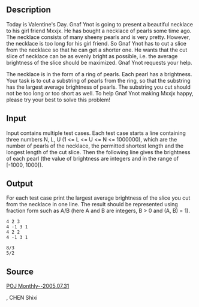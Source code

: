 <h2>Description</h2><p>Today is Valentine's Day. Gnaf Ynot is going to present a beautiful necklace to his girl friend Mxxjx. He has bought a necklace of pearls some time ago. The necklace consists of many sheeny pearls and is very pretty. However, the necklace is too long for his girl friend. So Gnaf Ynot has to cut a slice from the necklace so that he can get a shorter one. He wants that the cut slice of necklace can be as evenly bright as possible, i.e. the average brightness of the slice should be maximized. Gnaf Ynot requests your help.
</p>
The necklace is in the form of a ring of pearls. Each pearl has a brightness. Your task is to cut a substring of pearls from the ring, so that the substring has the largest average brightness of pearls. The substring you cut should not be too long or too short as well. To help Gnaf Ynot making Mxxjx happy, please try your best to solve this problem!<h2>Input</h2><p>Input contains multiple test cases. Each test case starts a line containing three numbers N, L, U (1 &lt;= L &lt;= U &lt;= N &lt;= 1000000), which are the number of pearls of the necklace, the permitted shortest length and the longest length of the cut slice. Then the following line gives the brightness of each pearl (the value of brightness are integers and in the range of [-1000, 1000]).</p><h2>Output</h2><p>For each test case print the largest average brightness of the slice you cut from the necklace in one line. The result should be represented using fraction form such as A/B (here A and B are integers, B &gt; 0 and (A, B) = 1). </p><pre><code class="language-input1">4 2 3
4 -1 3 1
4 2 2
4 -1 3 1
</code></pre><pre><code class="language-output1">8/3
5/2
</code></pre><h2>Source</h2><a href="searchproblem?field=source&amp;key=POJ+Monthly--2005.07.31">POJ Monthly--2005.07.31</a><p>, CHEN Shixi</p>